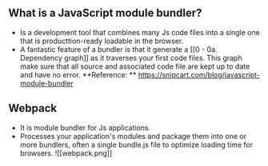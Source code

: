## What is a JavaScript module bundler?
- Is a development tool that combines many Js code files into a single one that is producttion-ready loadable in the browser.
- A fantastic feature of a bundler is that it generate a [[0 - 0a. Dependency graph]] as it traverses your first code files. This graph make sure that all source and associated code file are kept up to date and have no error.
**Reference: ** https://snipcart.com/blog/javascript-module-bundler

## Webpack
- It is module bundler for Js applications.
- Processes your application's modules and package them into one or more bundlers, often a single bundle.js file to optimize loading time for browsers.
![[webpack.png]]


